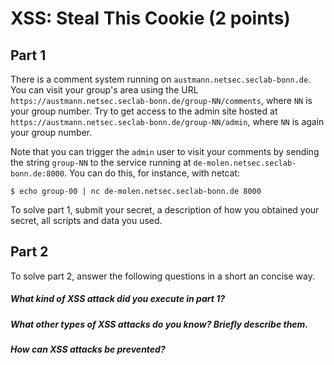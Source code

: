 # XSS: Steal This Cookie (2 points)

## Part 1
There is a comment system running on `austmann.netsec.seclab-bonn.de`. You can visit your group's
area using the URL `https://austmann.netsec.seclab-bonn.de/group-NN/comments`, where `NN` is your
group number. Try to get access to the admin site hosted at 
`https://austmann.netsec.seclab-bonn.de/group-NN/admin`, where `NN` is again your group number.

Note that you can trigger the `admin` user to visit your comments by sending the string `group-NN`
to the service running at `de-molen.netsec.seclab-bonn.de:8000`. You can do this, for instance, 
with netcat:
```
$ echo group-00 | nc de-molen.netsec.seclab-bonn.de 8000
```

To solve part 1, submit your secret, a description of how you obtained your secret, all scripts
and data you used.

## Part 2
To solve part 2, answer the following questions in a short an concise way.

##### What kind of XSS attack did you execute in part 1?

##### What other types of XSS attacks do you know? Briefly describe them.

##### How can XSS attacks be prevented?
